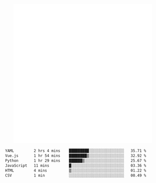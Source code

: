 <div align="center">
    <a href="https://konst.fish">
        <img src="https://raw.githubusercontent.com/konstfish/konstfish/master/fish.svg" alt="Logo" width="450"/>
    </a>
</div>

<!--START_SECTION:waka-->

```text
YAML         2 hrs 4 mins    █████████░░░░░░░░░░░░░░░░   35.71 %
Vue.js       1 hr 54 mins    ████████▒░░░░░░░░░░░░░░░░   32.92 %
Python       1 hr 29 mins    ██████▒░░░░░░░░░░░░░░░░░░   25.67 %
JavaScript   11 mins         █░░░░░░░░░░░░░░░░░░░░░░░░   03.36 %
HTML         4 mins          ▒░░░░░░░░░░░░░░░░░░░░░░░░   01.22 %
CSV          1 min           ░░░░░░░░░░░░░░░░░░░░░░░░░   00.49 %
```

<!--END_SECTION:waka-->
